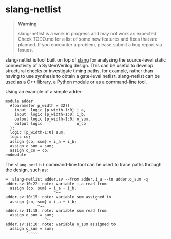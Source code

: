 # slang-netlist

> **Warning**
>
> slang-netlist is a work in progress and may not work as expected. Check
> TODO.md for a list of some new features and fixes that are planned. If you
> encounter a problem, please submit a bug report via Issues.

slang-netlist is tool built on top of [slang](https://sv-lang.com) for
analysing the source-level static connectivity of a SystemVerilog design.
This can be useful to develop structural checks or investigate timing paths,
for example, rather than having to use synthesis to obtain a gate-level netlist. 
slang-netlist can be used as a C++ library, a Python module or as a command-line
tool. 

Using an example of a simple adder:

```
module adder
  #(parameter p_width = 32)(
    input  logic [p_width-1:0] i_a,
    input  logic [p_width-1:0] i_b,
    output logic [p_width-1:0] o_sum,
    output logic               o_co
  );
  logic [p_width-1:0] sum;
  logic co;
  assign {co, sum} = i_a + i_b;
  assign o_sum = sum;
  assign o_co = co;
endmodule
```

The ``slang-netlist`` command-line tool can be used to trace paths through the
design, such as:

```
➜  slang-netlist adder.sv --from adder.i_a --to adder.o_sum -q
adder.sv:10:22: note: variable i_a read from
  assign {co, sum} = i_a + i_b;
                     ^~~
adder.sv:10:15: note: variable sum assigned to
  assign {co, sum} = i_a + i_b;
              ^~~
adder.sv:11:18: note: variable sum read from
  assign o_sum = sum;
                 ^~~
adder.sv:11:10: note: variable o_sum assigned to
  assign o_sum = sum;
         ^~~~~
```
